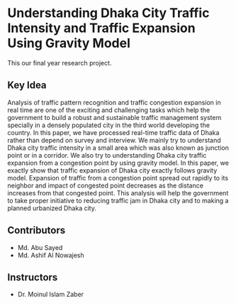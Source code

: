 # Understanding Dhaka City Traffic Intensity and Traffic Expansion Using Gravity Model
This our final year research project.

## Key Idea
Analysis of traffic pattern recognition and traffic congestion expansion in real time are one of the exciting and challenging tasks which help the government to build a robust and sustainable traffic management system specially in a densely populated city in the third world developing the country. In this paper, we have processed real-time traffic data of Dhaka rather than depend on survey and interview. We mainly try to understand Dhaka city traffic intensity in a small area which was also known as junction point or in a corridor. We also try to understanding Dhaka city traffic expansion from a congestion point by using gravity model. In this paper, we exactly show that traffic expansion of Dhaka city exactly follows gravity model. Expansion of traffic from a congestion point spread out rapidly to its neighbor and impact of congested point decreases as the distance increases from that congested point. This analysis will help the government to take proper initiative to reducing traffic jam in Dhaka city and to making a planned urbanized Dhaka city.

## Contributors
- Md. Abu Sayed
- Md. Ashif Al Nowajesh

## Instructors
- Dr. Moinul Islam Zaber
